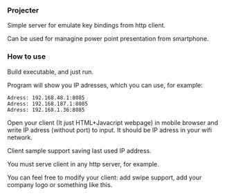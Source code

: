 ### Projecter

Simple server for emulate key bindings from http client.

Can be used for managine power point presentation from smartphone.

### How to use

Build executable, and just run.

Program will show you IP adresses, which you can use, for example:

	Adress: 192.168.48.1:8085
	Adress: 192.168.187.1:8085
	Adress: 192.168.1.36:8085

Open your client (It just HTML+Javacript webpage) in mobile browser and write IP adress (without port) to input. It should be IP adress in your wifi network.

Client sample support saving last used IP address.

You must serve client in any http server, for example.

You can feel free to modify your client: add swipe support, add your company logo or something like this.

